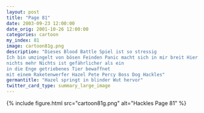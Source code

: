 ```yaml
---
layout: post
title: "Page 81"
date: 2003-09-23 12:00:00
date_orig: 2001-10-26 12:00:00
categories: cartoon
my_index: 81
image: cartoon81g.png
description: "Dieses Blood Battle Spiel ist so stressig
Ich bin umzingelt von bösen Feinden Panic macht sich in mir breit Hier geht
nichts mehr Nichts ist gefährlicher als ein
in die Enge getriebenes Tier bewaffnet
mit einem Raketenwerfer Hazel Pete Percy Boss Dog Hackles"
germantitle: "Hazel springt in blinder Wut hervor"
twitter_card_type: summary_large_image
---
```


{% include figure.html src="cartoon81g.png" alt="Hackles Page 81"  %}
